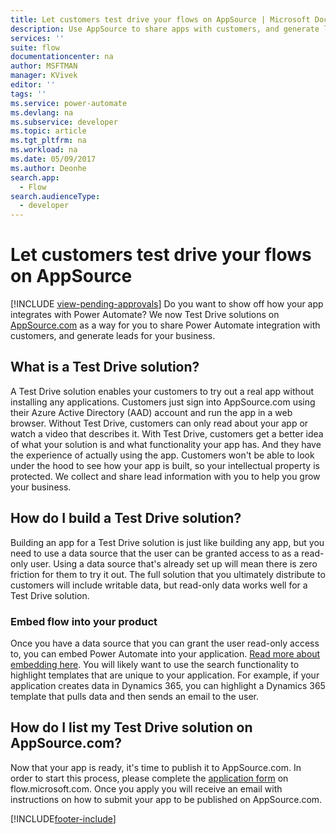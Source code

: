 ```yaml
---
title: Let customers test drive your flows on AppSource | Microsoft Docs
description: Use AppSource to share apps with customers, and generate leads for your business.
services: ''
suite: flow
documentationcenter: na
author: MSFTMAN
manager: KVivek
editor: ''
tags: ''
ms.service: power-automate
ms.devlang: na
ms.subservice: developer
ms.topic: article
ms.tgt_pltfrm: na
ms.workload: na
ms.date: 05/09/2017
ms.author: Deonhe
search.app: 
  - Flow
search.audienceType: 
  - developer
---
```

# Let customers test drive your flows on AppSource
[!INCLUDE [view-pending-approvals](../includes/cc-rebrand.md)]
Do you want to show off how your app integrates with Power Automate? We now Test Drive solutions on [AppSource.com](https://appsource.microsoft.com) as a way for you to share Power Automate integration with customers, and generate leads for your business.

## What is a Test Drive solution?
A Test Drive solution enables your customers to try out a real app without installing any applications. Customers just sign into AppSource.com using their Azure Active Directory (AAD) account and run the app in a web browser. Without Test Drive, customers can only read about your app or watch a video that describes it. With Test Drive, customers get a better idea of what your solution is and what functionality your app has. And they have the experience of actually using the app. Customers won't be able to look under the hood to see how your app is built, so your intellectual property is protected. We collect and share lead information with you to help you grow your business.

## How do I build a Test Drive solution?
Building an app for a Test Drive solution is just like building any app, but you need to use a data source that the user can be granted access to as a read-only user. Using a data source that's already set up will mean there is zero friction for them to try it out. The full solution that you ultimately distribute to customers will include writable data, but read-only data works well for a Test Drive solution.

### Embed flow into your product
Once you have a data source that you can grant the user read-only access to, you can embed Power Automate into your application. [Read more about embedding here](embed-flow-dev.md). You will likely want to use the search functionality to highlight templates that are unique to your application. For example, if your application creates data in Dynamics 365, you can highlight a Dynamics 365 template that pulls data and then sends an email to the user. 

## How do I list my Test Drive solution on AppSource.com?
Now that your app is ready, it's time to publish it to AppSource.com. In order to start this process, please complete the [application form](https://flow.microsoft.com/partners/get-listed/) on flow.microsoft.com. Once you apply you will receive an email with instructions on how to submit your app to be published on AppSource.com.



[!INCLUDE[footer-include](../includes/footer-banner.md)]